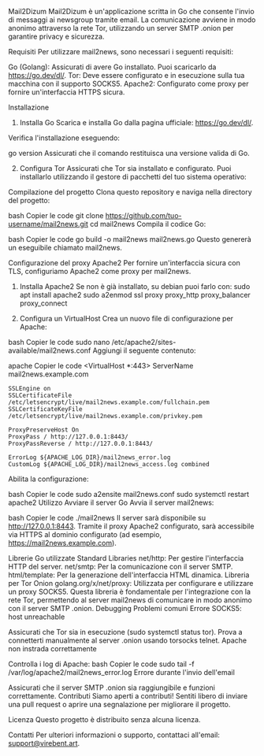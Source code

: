 Mail2Dizum
Mail2Dizum è un'applicazione scritta in Go che consente l'invio di messaggi ai newsgroup tramite email. 
La comunicazione avviene in modo anonimo attraverso la rete Tor, utilizzando un server SMTP .onion per garantire privacy e sicurezza.

Requisiti
Per utilizzare mail2news, sono necessari i seguenti requisiti:

Go (Golang): Assicurati di avere Go installato. Puoi scaricarlo da https://go.dev/dl/.
Tor: Deve essere configurato e in esecuzione sulla tua macchina con il supporto SOCKS5.
Apache2: Configurato come proxy per fornire un'interfaccia HTTPS sicura.

Installazione
1. Installa Go
Scarica e installa Go dalla pagina ufficiale: https://go.dev/dl/.

Verifica l'installazione eseguendo:

go version
Assicurati che il comando restituisca una versione valida di Go.

2. Configura Tor
Assicurati che Tor sia installato e configurato. Puoi installarlo utilizzando il gestore di pacchetti del tuo sistema operativo:

Compilazione del progetto
Clona questo repository e naviga nella directory del progetto:

bash
Copier le code
git clone https://github.com/tuo-username/mail2news.git
cd mail2news
Compila il codice Go:

bash
Copier le code
go build -o mail2news mail2news.go
Questo genererà un eseguibile chiamato mail2news.

Configurazione del proxy Apache2
Per fornire un'interfaccia sicura con TLS, configuriamo Apache2 come proxy per mail2news.

1. Installa Apache2
Se non è già installato, su debian puoi farlo con:
sudo apt install apache2
sudo a2enmod ssl proxy proxy_http proxy_balancer proxy_connect

3. Configura un VirtualHost
Crea un nuovo file di configurazione per Apache:

bash
Copier le code
sudo nano /etc/apache2/sites-available/mail2news.conf
Aggiungi il seguente contenuto:

apache
Copier le code
<VirtualHost *:443>
    ServerName mail2news.example.com

    SSLEngine on
    SSLCertificateFile /etc/letsencrypt/live/mail2news.example.com/fullchain.pem
    SSLCertificateKeyFile /etc/letsencrypt/live/mail2news.example.com/privkey.pem

    ProxyPreserveHost On
    ProxyPass / http://127.0.0.1:8443/
    ProxyPassReverse / http://127.0.0.1:8443/

    ErrorLog ${APACHE_LOG_DIR}/mail2news_error.log
    CustomLog ${APACHE_LOG_DIR}/mail2news_access.log combined
</VirtualHost>
Abilita la configurazione:

bash
Copier le code
sudo a2ensite mail2news.conf
sudo systemctl restart apache2
Utilizzo
Avviare il server Go
Avvia il server mail2news:

bash
Copier le code
./mail2news
Il server sarà disponibile su http://127.0.0.1:8443. Tramite il proxy Apache2 configurato, sarà accessibile via HTTPS al dominio configurato (ad esempio, https://mail2news.example.com).

Librerie Go utilizzate
Standard Libraries
net/http: Per gestire l'interfaccia HTTP del server.
net/smtp: Per la comunicazione con il server SMTP.
html/template: Per la generazione dell'interfaccia HTML dinamica.
Libreria per Tor Onion
golang.org/x/net/proxy: Utilizzata per configurare e utilizzare un proxy SOCKS5. 
Questa libreria è fondamentale per l'integrazione con la rete Tor, permettendo al server mail2news di comunicare in modo anonimo con il server SMTP .onion.
Debugging
Problemi comuni
Errore SOCKS5: host unreachable

Assicurati che Tor sia in esecuzione (sudo systemctl status tor).
Prova a connetterti manualmente al server .onion usando torsocks telnet.
Apache non instrada correttamente

Controlla i log di Apache:
bash
Copier le code
sudo tail -f /var/log/apache2/mail2news_error.log
Errore durante l'invio dell'email

Assicurati che il server SMTP .onion sia raggiungibile e funzioni correttamente.
Contributi
Siamo aperti a contributi! Sentiti libero di inviare una pull request o aprire una segnalazione per migliorare il progetto.

Licenza
Questo progetto è distribuito senza alcuna licenza.

Contatti
Per ulteriori informazioni o supporto, contattaci all'email: support@virebent.art.
